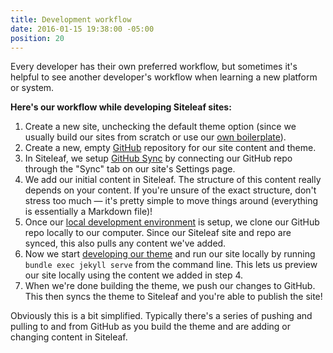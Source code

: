 ```yaml
---
title: Development workflow
date: 2016-01-15 19:38:00 -05:00
position: 20
---
```


Every developer has their own preferred workflow, but sometimes it's helpful to see another developer's workflow when learning a new platform or system.

**Here's our workflow while developing Siteleaf sites:**

1. Create a new site, unchecking the default theme option (since we usually build our sites from scratch or use our [own boilerplate](https://github.com/sawyerh/siteleaf-boilerplate)).
2. Create a new, empty [GitHub](http://github.com) repository for our site content and theme.
3. In Siteleaf, we setup [GitHub Sync](/themes/github-sync/) by connecting our GitHub repo through the "Sync" tab on our site's Settings page.
4. We add our initial content in Siteleaf. The structure of this content really depends on your content. If you're unsure of the exact structure, don't stress too much — it's pretty simple to move things around (everything is essentially a Markdown file)!
5. Once our [local development environment](/themes/local-development/) is setup, we clone our GitHub repo locally to our computer. Since our Siteleaf site and repo are synced, this also pulls any content we've added.
6. Now we start [developing our theme](/themes/getting-started/) and run our site locally by running `bundle exec jekyll serve` from the command line. This lets us preview our site locally using the content we added in step 4.
7. When we're done building the theme, we push our changes to GitHub. This then syncs the theme to Siteleaf and you're able to publish the site!

Obviously this is a bit simplified. Typically there's a series of pushing and pulling to and from GitHub as you build the theme and are adding or changing content in Siteleaf.
